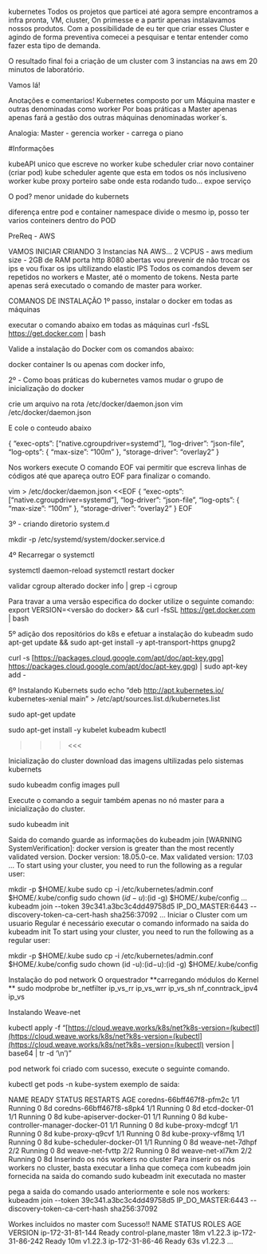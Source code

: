 kubernetes
Todos os projetos que particei até agora sempre encontramos a infra pronta, VM, cluster, On primesse e a partir apenas instalavamos nossos produtos. Com a possibilidade de eu ter que criar esses Cluster e agindo de forma preventiva comecei a pesquisar e tentar entender como fazer esta tipo de demanda.

O resultado final foi a criação de um cluster com 3 instancias na aws em 20 minutos de laboratório.

Vamos lá!

Anotações e comentarios!
Kubernetes composto por um Máquina master e outras denominadas como worker Por boas práticas a Master apenas apenas fará a gestão dos outras máquinas denominadas worker´s.

Analogia: Master - gerencia worker - carrega o piano

#Informações

kubeAPI unico que escreve no worker kube scheduler criar novo container (criar pod) kube scheduler agente que esta em todos os nós inclusiveno worker kube proxy porteiro sabe onde esta rodando tudo… expoe serviço

O pod? menor unidade do kubernets

diferença entre pod e container namespace divide o mesmo ip, posso ter varios conteiners dentro do POD

PreReq - AWS

VAMOS INICIAR CRIANDO 3 Instancias NA AWS… 2 VCPUS - aws medium size - 2GB de RAM porta http 8080 abertas vou prevenir de não trocar os ips e vou fixar os ips ultilizando elastic IPS Todos os comandos devem ser repetidos no workers e Master, até o momento de tokens. Nesta parte apenas será executado o comando de master para worker.

COMANOS DE INSTALAÇÃO
1º passo, instalar o docker em todas as máquinas

executar o comando abaixo em todas as máquinas
curl -fsSL https://get.docker.com | bash

Valide a instalação do Docker com os comandos abaixo:

docker container ls ou apenas com docker info,

2º - Como boas práticas do kubernetes vamos mudar o grupo de inicialização do docker

crie um arquivo na rota
/etc/docker/daemon.json vim /etc/docker/daemon.json

E cole o conteudo abaixo

{ “exec-opts”: [“native.cgroupdriver=systemd”],
“log-driver”: “json-file”,
“log-opts”: { “max-size”: “100m” },
“storage-driver”: “overlay2”
}

Nos workers execute O comando EOF vai permitir que escreva linhas de códigos até que apareça outro EOF para finalizar o comando.

vim > /etc/docker/daemon.json <<EOF { “exec-opts”: [“native.cgroupdriver=systemd”], “log-driver”: “json-file”, “log-opts”: { “max-size”: “100m” }, “storage-driver”: “overlay2” } EOF

3º - criando diretorio system.d

mkdir -p /etc/systemd/system/docker.service.d

4º Recarregar o systemctl

systemctl daemon-reload systemctl restart docker

validar cgroup alterado docker info | grep -i cgroup

Para travar a uma versão especifica do docker utilize o seguinte comando: export VERSION=<versão do docker> && curl -fsSL https://get.docker.com | bash

5º adição dos repositórios do k8s e efetuar a instalação do kubeadm
sudo apt-get update && sudo apt-get install -y apt-transport-https gnupg2

curl -s [https://packages.cloud.google.com/apt/doc/apt-key.gpg] https://packages.cloud.google.com/apt/doc/apt-key.gpg) | sudo apt-key add -

6º Instalando Kubernets
sudo echo “deb http://apt.kubernetes.io/ kubernetes-xenial main” > /etc/apt/sources.list.d/kubernetes.list

sudo apt-get update

sudo apt-get install -y kubelet kubeadm kubectl

>>> <<<

Inicialização do cluster
download das imagens ultilizadas pelo sistemas kubernets

sudo kubeadm config images pull

Execute o comando a seguir também apenas no nó master para a inicialização do cluster.

sudo kubeadm init

Saida do comando guarde as informações do kubeadm join
[WARNING SystemVerification]: docker version is greater than the most recently validated version. Docker version: 18.05.0-ce. Max validated version: 17.03
...
To start using your cluster, you need to run the following as a regular user:

  mkdir -p $HOME/.kube
  sudo cp -i /etc/kubernetes/admin.conf $HOME/.kube/config
  sudo chown $(id -u):$(id -g) $HOME/.kube/config
...
kubeadm join --token 39c341.a3bc3c4dd49758d5 IP_DO_MASTER:6443 --discovery-token-ca-cert-hash sha256:37092
...
Iniciar o Cluster com um usuario Regular é necessário executar o comando informado na saida do kubeadm init
To start using your cluster, you need to run the following as a regular user:

mkdir -p $HOME/.kube
sudo cp -i /etc/kubernetes/admin.conf $HOME/.kube/config
sudo chown (id -u):(id−u):(id -g) $HOME/.kube/config

Instalação do pod network O orquestrador
**carregando módulos do Kernel **
sudo modprobe br_netfilter ip_vs_rr ip_vs_wrr ip_vs_sh nf_conntrack_ipv4 ip_vs

Instalando Weave-net

kubectl apply -f “[https://cloud.weave.works/k8s/net?k8s-version=(kubectl](https://cloud.weave.works/k8s/net?k8s-version=(kubectl](https://cloud.weave.works/k8s/net?k8s−version=(kubectl) version | base64 | tr -d ‘\n’)”

pod network foi criado com sucesso, execute o seguinte comando.

kubectl get pods -n kube-system
exemplo de saida:

NAME                                READY   STATUS    RESTARTS   AGE
coredns-66bff467f8-pfm2c            1/1     Running   0          8d
coredns-66bff467f8-s8pk4            1/1     Running   0          8d
etcd-docker-01                      1/1     Running   0          8d
kube-apiserver-docker-01            1/1     Running   0          8d
kube-controller-manager-docker-01   1/1     Running   0          8d
kube-proxy-mdcgf                    1/1     Running   0          8d
kube-proxy-q9cvf                    1/1     Running   0          8d
kube-proxy-vf8mq                    1/1     Running   0          8d
kube-scheduler-docker-01            1/1     Running   0          8d
weave-net-7dhpf                     2/2     Running   0          8d
weave-net-fvttp                     2/2     Running   0          8d
weave-net-xl7km                     2/2     Running   0          8d
Inserindo os nós workers no cluster
Para inserir os nós workers no cluster, basta executar a linha que começa com kubeadm join fornecida na saida do comando sudo kubeadm init executada no master

pega a saida do comando usado anteriormente e sole nos workers:
kubeadm join --token 39c341.a3bc3c4dd49758d5 IP_DO_MASTER:6443 --discovery-token-ca-cert-hash sha256:37092

Workes incluidos no master com Sucesso!!
NAME               STATUS   ROLES                  AGE   VERSION
ip-172-31-81-144   Ready    control-plane,master   18m   v1.22.3
ip-172-31-86-242   Ready    <none>                 10m   v1.22.3
ip-172-31-86-46    Ready    <none>                 63s   v1.22.3
...
